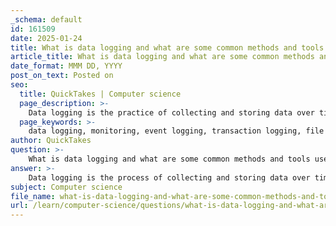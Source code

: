```yaml
---
_schema: default
id: 161509
date: 2025-01-24
title: What is data logging and what are some common methods and tools used for it?
article_title: What is data logging and what are some common methods and tools used for it?
date_format: MMM DD, YYYY
post_on_text: Posted on
seo:
  title: QuickTakes | Computer science
  page_description: >-
    Data logging is the practice of collecting and storing data over time for system monitoring and performance tracking. It includes various methods like event logging and transaction logging, and employs tools such as Elasticsearch, Splunk, and Graylog for efficient log management.
  page_keywords: >-
    data logging, monitoring, event logging, transaction logging, file system logging, performance logging, audit logging, log management, Elasticsearch, Kibana, Logstash, Splunk, Graylog, Prometheus, OpenObserve, centralized logging, data integrity, retention policies
author: QuickTakes
question: >-
    What is data logging and what are some common methods and tools used for it?
answer: >-
    Data logging is the process of collecting and storing data over time to monitor system performance, track changes, and ensure data integrity. It involves creating logs that capture various types of information, such as system events, user activities, and error messages. This practice is essential for troubleshooting, auditing, and maintaining the overall health of information systems.\n\n### Common Methods of Data Logging\n\n1. **Event Logging**: This method records specific events that occur within a system, such as user logins, file access, or system errors. Each event is timestamped and can include details about the event type and the user involved.\n\n2. **Transaction Logging**: Often used in databases, this method logs all transactions that modify the database. It helps in recovering data in case of a failure and ensures data consistency.\n\n3. **File System Logging**: This involves tracking changes to files and directories. File integrity monitoring can be implemented to detect unauthorized changes, which is crucial for security.\n\n4. **Performance Logging**: This method captures metrics related to system performance, such as CPU usage, memory consumption, and network traffic. It helps in identifying bottlenecks and optimizing resource usage.\n\n5. **Audit Logging**: This type of logging records actions taken by users or systems to ensure compliance with policies and regulations. It is often used in security contexts to track access to sensitive data.\n\n### Common Tools for Data Logging\n\n1. **Elasticsearch and Kibana**: These tools are often used together for centralized logging. Elasticsearch stores log data, while Kibana provides visualization capabilities, allowing users to analyze and monitor logs in real time.\n\n2. **Logstash**: This is a data processing pipeline that ingests data from various sources, transforms it, and sends it to a "stash" like Elasticsearch. It is commonly used for log aggregation.\n\n3. **Splunk**: A powerful platform for searching, monitoring, and analyzing machine-generated big data via a web-style interface. It is widely used for log management and analysis.\n\n4. **Graylog**: An open-source log management tool that allows users to collect, index, and analyze log data. It provides a web interface for searching and visualizing logs.\n\n5. **Prometheus**: While primarily a monitoring tool, Prometheus can also be used for logging metrics and events, especially in cloud-native environments.\n\n6. **OpenObserve**: An open-source observability platform designed for real-time monitoring and data visualization, which can be integrated into existing infrastructures for effective log management.\n\n### Best Practices for Data Logging\n\n- **Centralized Logging**: Forward logs to a centralized repository to facilitate easier analysis and monitoring.\n- **Access Control**: Restrict access to logs to authorized personnel only to protect sensitive information.\n- **Data Integrity**: Use cryptographic hash functions to validate the integrity of log entries.\n- **Regular Monitoring**: Implement regular monitoring of logs to proactively identify and address issues.\n- **Retention Policies**: Establish clear policies for how long logs should be retained based on compliance and operational needs.\n\nIn summary, data logging is a critical component of data management and system monitoring, utilizing various methods and tools to ensure that data is accurately captured, stored, and analyzed for optimal performance and security.
subject: Computer science
file_name: what-is-data-logging-and-what-are-some-common-methods-and-tools-used-for-it.md
url: /learn/computer-science/questions/what-is-data-logging-and-what-are-some-common-methods-and-tools-used-for-it
---
```


&nbsp;